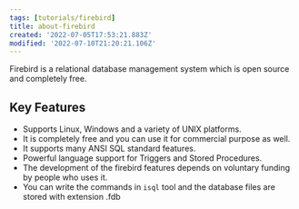 ```yaml
---
tags: [tutorials/firebird]
title: about-firebird
created: '2022-07-05T17:53:21.883Z'
modified: '2022-07-10T21:20:21.106Z'
---
```


Firebird is a relational database management system which is open source and completely free.

## Key Features

* Supports Linux, Windows and a variety of UNIX platforms.
* It is completely free and you can use it for commercial purpose as well.
* It supports many ANSI SQL standard features.
* Powerful language support for Triggers and Stored Procedures. 
* The development of the firebird features depends on voluntary funding by people who uses it.
* You can write the commands in `isql` tool and the database files are stored with extension .fdb 


